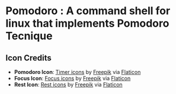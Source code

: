 # Pomodoro : A command shell for linux that implements Pomodoro Tecnique

## Icon Credits

- **Pomodoro Icon**: [Timer icons](https://www.flaticon.com/free-icons/timer) by [Freepik](https://www.flaticon.com/authors/freepik) via [Flaticon](https://www.flaticon.com)  
- **Focus Icon**: [Focus icons](https://www.flaticon.com/free-icons/focus) by [Freepik](https://www.flaticon.com/authors/freepik) via [Flaticon](https://www.flaticon.com)  
- **Rest Icon**: [Rest icons](https://www.flaticon.com/free-icons/rest) by [Freepik](https://www.flaticon.com/authors/freepik) via [Flaticon](https://www.flaticon.com)  
